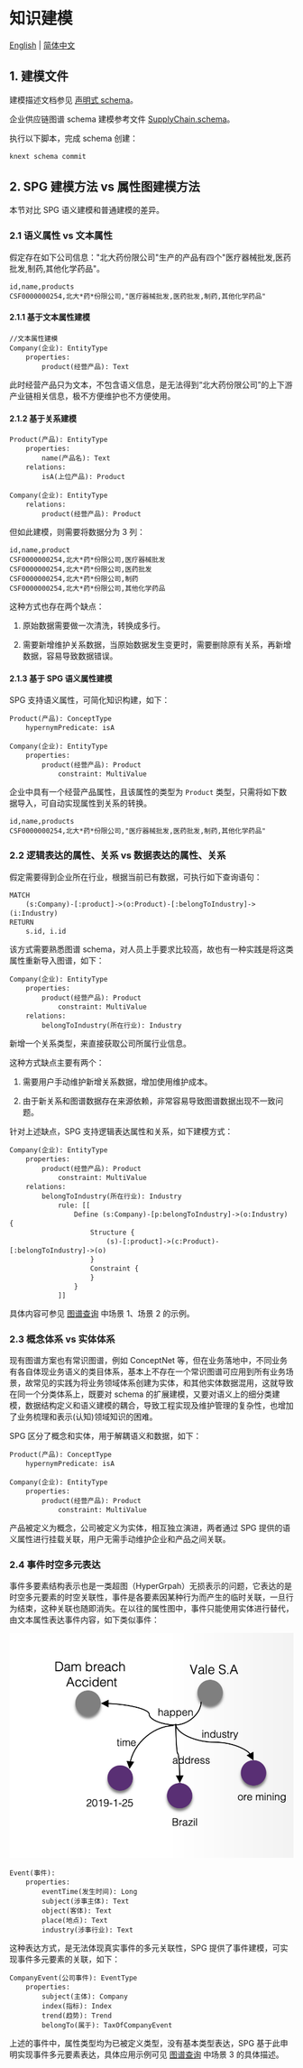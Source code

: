# 知识建模

[English](./README.md) |
[简体中文](./README_cn.md)

## 1. 建模文件

建模描述文档参见 [声明式 schema](https://openspg.yuque.com/ndx6g9/0.6/fzhov4l2sst6bede)。

企业供应链图谱 schema 建模参考文件 [SupplyChain.schema](./SupplyChain.schema)。

执行以下脚本，完成 schema 创建：

```bash
knext schema commit
```

## 2. SPG 建模方法 vs 属性图建模方法

本节对比 SPG 语义建模和普通建模的差异。

### 2.1 语义属性 vs 文本属性

假定存在如下公司信息："北大药份限公司"生产的产品有四个"医疗器械批发,医药批发,制药,其他化学药品"。

```text
id,name,products
CSF0000000254,北大*药*份限公司,"医疗器械批发,医药批发,制药,其他化学药品"
```

#### 2.1.1 基于文本属性建模

```text
//文本属性建模
Company(企业): EntityType
    properties:
        product(经营产品): Text
```

此时经营产品只为文本，不包含语义信息，是无法得到“北大药份限公司”的上下游产业链相关信息，极不方便维护也不方便使用。

#### 2.1.2 基于关系建模

```text
Product(产品): EntityType
    properties:
        name(产品名): Text
    relations:
        isA(上位产品): Product

Company(企业): EntityType
    relations:
        product(经营产品): Product
```

但如此建模，则需要将数据分为 3 列：

```text
id,name,product
CSF0000000254,北大*药*份限公司,医疗器械批发
CSF0000000254,北大*药*份限公司,医药批发
CSF0000000254,北大*药*份限公司,制药
CSF0000000254,北大*药*份限公司,其他化学药品
```

这种方式也存在两个缺点：

1. 原始数据需要做一次清洗，转换成多行。

2. 需要新增维护关系数据，当原始数据发生变更时，需要删除原有关系，再新增数据，容易导致数据错误。

#### 2.1.3 基于 SPG 语义属性建模

SPG 支持语义属性，可简化知识构建，如下：

```text
Product(产品): ConceptType
    hypernymPredicate: isA

Company(企业): EntityType
    properties:
        product(经营产品): Product
            constraint: MultiValue
```

企业中具有一个经营产品属性，且该属性的类型为 ``Product`` 类型，只需将如下数据导入，可自动实现属性到关系的转换。

```text
id,name,products
CSF0000000254,北大*药*份限公司,"医疗器械批发,医药批发,制药,其他化学药品"
```

### 2.2 逻辑表达的属性、关系 vs 数据表达的属性、关系

假定需要得到企业所在行业，根据当前已有数据，可执行如下查询语句：

```text
MATCH
    (s:Company)-[:product]->(o:Product)-[:belongToIndustry]->(i:Industry)
RETURN
    s.id, i.id
```

该方式需要熟悉图谱 schema，对人员上手要求比较高，故也有一种实践是将这类属性重新导入图谱，如下：

```text
Company(企业): EntityType
    properties:
        product(经营产品): Product
            constraint: MultiValue
    relations:
        belongToIndustry(所在行业): Industry
```

新增一个关系类型，来直接获取公司所属行业信息。

这种方式缺点主要有两个：

1. 需要用户手动维护新增关系数据，增加使用维护成本。

2. 由于新关系和图谱数据存在来源依赖，非常容易导致图谱数据出现不一致问题。

针对上述缺点，SPG 支持逻辑表达属性和关系，如下建模方式：

```text
Company(企业): EntityType
    properties:
        product(经营产品): Product
            constraint: MultiValue
    relations:
        belongToIndustry(所在行业): Industry
            rule: [[
                Define (s:Company)-[p:belongToIndustry]->(o:Industry) {
                    Structure {
                        (s)-[:product]->(c:Product)-[:belongToIndustry]->(o)
                    }
                    Constraint {
                    }
                }
            ]]
```

具体内容可参见 [图谱查询](../reasoner/README_cn.md) 中场景 1、场景 2 的示例。

### 2.3 概念体系 vs 实体体系

现有图谱方案也有常识图谱，例如 ConceptNet 等，但在业务落地中，不同业务有各自体现业务语义的类目体系，基本上不存在一个常识图谱可应用到所有业务场景，故常见的实践为将业务领域体系创建为实体，和其他实体数据混用，这就导致在同一个分类体系上，既要对 schema 的扩展建模，又要对语义上的细分类建模，数据结构定义和语义建模的耦合，导致工程实现及维护管理的复杂性，也增加了业务梳理和表示(认知)领域知识的困难。

SPG 区分了概念和实体，用于解耦语义和数据，如下：

```text
Product(产品): ConceptType
    hypernymPredicate: isA

Company(企业): EntityType
    properties:
        product(经营产品): Product
            constraint: MultiValue
```

产品被定义为概念，公司被定义为实体，相互独立演进，两者通过 SPG 提供的语义属性进行挂载关联，用户无需手动维护企业和产品之间关联。

### 2.4 事件时空多元表达

事件多要素结构表示也是一类超图（HyperGrpah）无损表示的问题，它表达的是时空多元要素的时空关联性，事件是各要素因某种行为而产生的临时关联，一旦行为结束，这种关联也随即消失。在以往的属性图中，事件只能使用实体进行替代，由文本属性表达事件内容，如下类似事件：

![KAG SupplyChain Event Demo](../images/kag-supplychain-event-demo.png)

```text
Event(事件):
    properties:
        eventTime(发生时间): Long
        subject(涉事主体): Text
        object(客体): Text
        place(地点): Text
        industry(涉事行业): Text
```

这种表达方式，是无法体现真实事件的多元关联性，SPG 提供了事件建模，可实现事件多元要素的关联，如下：

```text
CompanyEvent(公司事件): EventType
    properties:
        subject(主体): Company
        index(指标): Index
        trend(趋势): Trend
        belongTo(属于): TaxOfCompanyEvent
```

上述的事件中，属性类型均为已被定义类型，没有基本类型表达，SPG 基于此申明实现事件多元要素表达，具体应用示例可见 [图谱查询](../reasoner/README_cn.md) 中场景 3 的具体描述。

